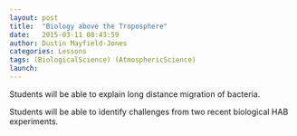 ```yaml
---
layout: post
title:  "Biology above the Troposphere"
date:   2015-03-11 08:43:59
author: Dustin Mayfield-Jones
categories: Lessons
tags: (BiologicalScience) (AtmosphericScience)
launch: 
---
```

Students will be able to explain long distance migration of bacteria.

Students will be able to identify challenges from two recent biological HAB experiments.
